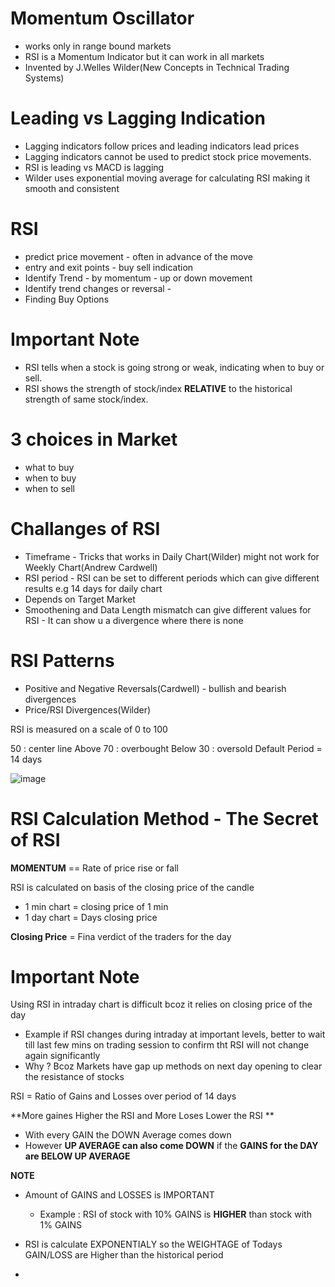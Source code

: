 # Momentum Oscillator 

- works only in range bound markets
- RSI is a Momentum Indicator but it can work in all markets
- Invented by J.Welles Wilder(New Concepts in Technical Trading Systems)

# Leading vs Lagging Indication

- Lagging indicators follow prices and leading indicators lead prices 
- Lagging indicators cannot be used to predict stock price movements.
- RSI is leading vs MACD is lagging
- Wilder uses exponential moving average for calculating RSI making it smooth and consistent

# RSI
 - predict price movement - often in advance of the move
 - entry and exit points - buy sell indication
 - Identify Trend - by momentum - up or down movement
 - Identify trend changes or reversal - 
 - Finding Buy Options

# Important Note
- RSI tells when a stock is going strong or weak, indicating when to buy or sell.
- RSI shows the strength of stock/index **RELATIVE** to the historical strength of same stock/index.

# 3 choices in Market

- what to buy
- when to buy
- when to sell

# Challanges of RSI

- Timeframe - Tricks that works in Daily Chart(Wilder) might not work for Weekly Chart(Andrew Cardwell)
- RSI period - RSI can be set to different periods which can give different results e.g 14 days for daily chart
- Depends on Target Market
- Smoothening and Data Length mismatch can give different values for RSI - It can show u a divergence where there is none


# RSI Patterns

- Positive and Negative Reversals(Cardwell) - bullish and bearish divergences
- Price/RSI Divergences(Wilder)

RSI is measured on a scale of 0 to 100

50 : center line
Above 70 : overbought
Below 30 : oversold
Default Period = 14 days



![image](https://user-images.githubusercontent.com/34193287/117440234-695f5800-af51-11eb-8750-7ac9c26a8531.png)



# RSI Calculation Method - The Secret of RSI

**MOMENTUM** == Rate of price rise or fall

RSI is calculated on basis of the closing price of the candle

- 1 min chart = closing price of 1 min
- 1 day chart = Days closing price

**Closing Price** = Fina verdict of the traders for the day

# Important Note

Using RSI in intraday chart is difficult bcoz it relies on closing price of the day

- Example if RSI changes during intraday at important levels, better to wait till last few mins on trading session to confirm tht RSI will not change again significantly
- Why ? Bcoz Markets have gap up methods on next day opening to clear the resistance of stocks

RSI = Ratio of Gains and Losses over period of 14 days

**More gaines Higher the RSI and More Loses Lower the RSI **

- With every GAIN the DOWN Average comes down
- However **UP AVERAGE can also come DOWN** if the **GAINS for the DAY are BELOW UP AVERAGE**

**NOTE** 

- Amount of GAINS and LOSSES is IMPORTANT
  - Example : RSI of stock with 10% GAINS is **HIGHER** than stock with 1% GAINS

- RSI is calculate EXPONENTIALY so the WEIGHTAGE of Todays GAIN/LOSS are Higher than the historical period
- 



